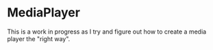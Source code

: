 # MediaPlayer

This is a work in progress as I try and figure out how to create a media player the "right way".

